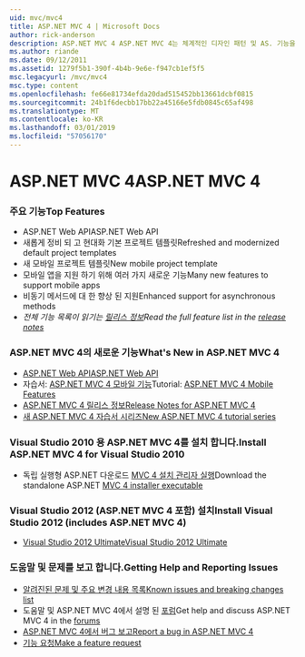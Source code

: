```yaml
---
uid: mvc/mvc4
title: ASP.NET MVC 4 | Microsoft Docs
author: rick-anderson
description: ASP.NET MVC 4 ASP.NET MVC 4는 체계적인 디자인 패턴 및 AS. 기능을 사용 하 여 확장성이 뛰어난 표준 기반 웹 응용 프로그램을 빌드하기 위한 프레임 워크...
ms.author: riande
ms.date: 09/12/2011
ms.assetid: 1279f5b1-390f-4b4b-9e6e-f947cb1ef5f5
msc.legacyurl: /mvc/mvc4
msc.type: content
ms.openlocfilehash: fe66e81734efda20dad515452bb13661dcbf0815
ms.sourcegitcommit: 24b1f6decbb17bb22a45166e5fdb0845c65af498
ms.translationtype: MT
ms.contentlocale: ko-KR
ms.lasthandoff: 03/01/2019
ms.locfileid: "57056170"
---
```

<a name="aspnet-mvc-4"></a><span data-ttu-id="48139-103">ASP.NET MVC 4</span><span class="sxs-lookup"><span data-stu-id="48139-103">ASP.NET MVC 4</span></span>
====================
### <a name="top-features"></a><span data-ttu-id="48139-104">주요 기능</span><span class="sxs-lookup"><span data-stu-id="48139-104">Top Features</span></span>

- <span data-ttu-id="48139-105">ASP.NET Web API</span><span class="sxs-lookup"><span data-stu-id="48139-105">ASP.NET Web API</span></span>
- <span data-ttu-id="48139-106">새롭게 정비 되 고 현대화 기본 프로젝트 템플릿</span><span class="sxs-lookup"><span data-stu-id="48139-106">Refreshed and modernized default project templates</span></span>
- <span data-ttu-id="48139-107">새 모바일 프로젝트 템플릿</span><span class="sxs-lookup"><span data-stu-id="48139-107">New mobile project template</span></span>
- <span data-ttu-id="48139-108">모바일 앱을 지원 하기 위해 여러 가지 새로운 기능</span><span class="sxs-lookup"><span data-stu-id="48139-108">Many new features to support mobile apps</span></span>
- <span data-ttu-id="48139-109">비동기 메서드에 대 한 향상 된 지원</span><span class="sxs-lookup"><span data-stu-id="48139-109">Enhanced support for asynchronous methods</span></span>
- <span data-ttu-id="48139-110">*전체 기능 목록이 읽기는 [릴리스 정보](../whitepapers/mvc4-release-notes.md)*</span><span class="sxs-lookup"><span data-stu-id="48139-110">*Read the full feature list in the [release notes](../whitepapers/mvc4-release-notes.md)*</span></span>


### <a name="whats-new-in-aspnet-mvc-4"></a><span data-ttu-id="48139-111">ASP.NET MVC 4의 새로운 기능</span><span class="sxs-lookup"><span data-stu-id="48139-111">What's New in ASP.NET MVC 4</span></span>

- [<span data-ttu-id="48139-112">ASP.NET Web API</span><span class="sxs-lookup"><span data-stu-id="48139-112">ASP.NET Web API</span></span>](../web-api/index.md)
- <span data-ttu-id="48139-113">자습서: [ASP.NET MVC 4 모바일 기능](overview/older-versions/aspnet-mvc-4-mobile-features.md)</span><span class="sxs-lookup"><span data-stu-id="48139-113">Tutorial: [ASP.NET MVC 4 Mobile Features](overview/older-versions/aspnet-mvc-4-mobile-features.md)</span></span>
- [<span data-ttu-id="48139-114">ASP.NET MVC 4 릴리스 정보</span><span class="sxs-lookup"><span data-stu-id="48139-114">Release Notes for ASP.NET MVC 4</span></span>](../whitepapers/mvc4-release-notes.md)
- [<span data-ttu-id="48139-115">새 ASP.NET MVC 4 자습서 시리즈</span><span class="sxs-lookup"><span data-stu-id="48139-115">New ASP.NET MVC 4 tutorial series</span></span>](overview/older-versions/getting-started-with-aspnet-mvc4/intro-to-aspnet-mvc-4.md)


### <a name="install-aspnet-mvc-4-for-visual-studio-2010"></a><span data-ttu-id="48139-116">Visual Studio 2010 용 ASP.NET MVC 4를 설치 합니다.</span><span class="sxs-lookup"><span data-stu-id="48139-116">Install ASP.NET MVC 4 for Visual Studio 2010</span></span>

- <span data-ttu-id="48139-117">독립 실행형 ASP.NET 다운로드 [MVC 4 설치 관리자 실행](https://www.microsoft.com/download/details.aspx?id=30683)</span><span class="sxs-lookup"><span data-stu-id="48139-117">Download the standalone ASP.NET [MVC 4 installer executable](https://www.microsoft.com/download/details.aspx?id=30683)</span></span>


### <a name="install-visual-studio-2012-includes-aspnet-mvc-4"></a><span data-ttu-id="48139-118">Visual Studio 2012 (ASP.NET MVC 4 포함) 설치</span><span class="sxs-lookup"><span data-stu-id="48139-118">Install Visual Studio 2012 (includes ASP.NET MVC 4)</span></span>

- [<span data-ttu-id="48139-119">Visual Studio 2012 Ultimate</span><span class="sxs-lookup"><span data-stu-id="48139-119">Visual Studio 2012 Ultimate</span></span>](https://go.microsoft.com/fwlink/?linkid=247148)


### <a name="getting-help-and-reporting-issues"></a><span data-ttu-id="48139-120">도움말 및 문제를 보고 합니다.</span><span class="sxs-lookup"><span data-stu-id="48139-120">Getting Help and Reporting Issues</span></span>

- [<span data-ttu-id="48139-121">알려진된 문제 및 주요 변경 내용 목록</span><span class="sxs-lookup"><span data-stu-id="48139-121">Known issues and breaking changes list</span></span>](../whitepapers/mvc4-release-notes.md#_Toc303253815)
- <span data-ttu-id="48139-122">도움말 및 ASP.NET MVC 4에서 설명 된 [포럼](https://forums.asp.net/1146.aspx)</span><span class="sxs-lookup"><span data-stu-id="48139-122">Get help and discuss ASP.NET MVC 4 in the [forums](https://forums.asp.net/1146.aspx)</span></span>
- [<span data-ttu-id="48139-123">ASP.NET MVC 4에서 버그 보고</span><span class="sxs-lookup"><span data-stu-id="48139-123">Report a bug in ASP.NET MVC 4</span></span>](https://github.com/aspnet/AspNetWebStack/issues)
- [<span data-ttu-id="48139-124">기능 요청</span><span class="sxs-lookup"><span data-stu-id="48139-124">Make a feature request</span></span>](http://aspnet.uservoice.com/forums/41201-asp-net-mvc)
